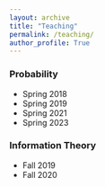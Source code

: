 ```yaml
---
layout: archive
title: "Teaching"
permalink: /teaching/
author_profile: True
---
```


<!-- {% include base_path %}

{% for post in site.teaching reversed %}
  {% include archive-single.html %}
{% endfor %} -->

### Probability
* Spring 2018
* Spring 2019
* Spring 2021
* Spring 2023



### Information Theory
* Fall 2019
* Fall 2020
